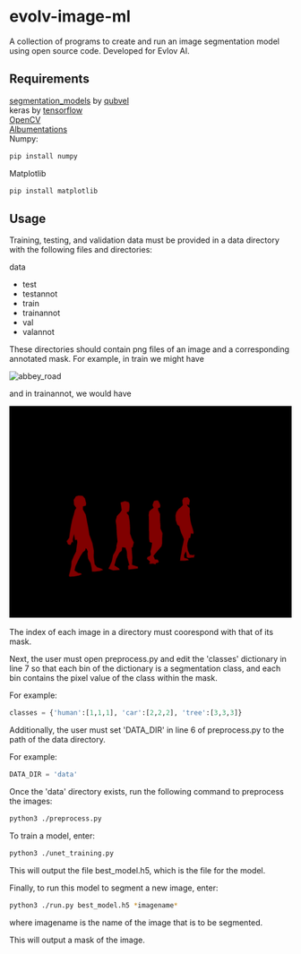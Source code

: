# evolv-image-ml
A collection of programs to create and run an image segmentation model using open source code. Developed for Evlov AI.

## Requirements
[segmentation_models](https://github.com/qubvel/segmentation_models) by [qubvel](https://github.com/qubvel)  
keras by [tensorflow](https://www.tensorflow.org/install)  
[OpenCV](https://opencv.org/releases/)  
[Albumentations](https://albumentations.ai/docs/getting_started/installation/)  
Numpy:
```zsh
pip install numpy
```
Matplotlib
```zsh
pip install matplotlib
```

## Usage
Training, testing, and validation data must be provided in a data directory with the following files and directories:

data
- test
- testannot
- train
- trainannot
- val 
- valannot

These directories should contain png files of an image and a corresponding annotated mask.
For example, in train we might have

![abbey_road](abbey_road_example/img.png)

and in trainannot, we would have

![mask](abbey_road_example/label.png)

The index of each image in a directory must coorespond with that of its mask.

Next, the user must open preprocess.py and edit the 'classes' dictionary in line 7 so that each bin of the dictionary is a segmentation class, and each bin contains the pixel value of the class within the mask.

For example:

```python
classes = {'human':[1,1,1], 'car':[2,2,2], 'tree':[3,3,3]}
```

Additionally, the user must set 'DATA_DIR' in line 6 of preprocess.py to the path of the data directory.

For example:

```python
DATA_DIR = 'data'
```

Once the 'data' directory exists, run the following command to preprocess the images:
```zsh
python3 ./preprocess.py
```

To train a model, enter:
```zsh 
python3 ./unet_training.py
```
This will output the file best_model.h5, which is the file for the model.

Finally, to run this model to segment a new image, enter:
```zsh
python3 ./run.py best_model.h5 *imagename*
```
where imagename is the name of the image that is to be segmented.

This will output a mask of the image.
